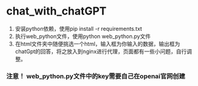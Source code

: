 # chat_with_chatGPT
1. 安装python依赖，使用pip install -r requirements.txt
2. 执行web_python文件，使用python web_python.py文件
3. 在html文件夹中随便挑选一个html，输入框为你输入的数据，输出框为chatGpt的回答，将之放入到nginx进行代理，页面都有一些小问题，自行调整。

### 注意！ web_python.py文件中的key需要自己在openai官网创建
